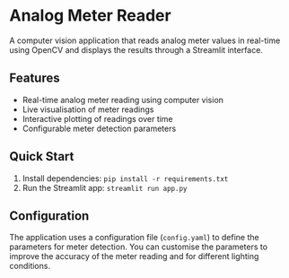 # Analog Meter Reader

A computer vision application that reads analog meter values in real-time using OpenCV and displays the results through a Streamlit interface.

## Features

- Real-time analog meter reading using computer vision
- Live visualisation of meter readings
- Interactive plotting of readings over time
- Configurable meter detection parameters


## Quick Start

1. Install dependencies: `pip install -r requirements.txt`
2. Run the Streamlit app: `streamlit run app.py`

## Configuration

The application uses a configuration file (`config.yaml`) to define the parameters for meter detection. You can customise the parameters to improve the accuracy of the meter reading and for different lighting conditions.